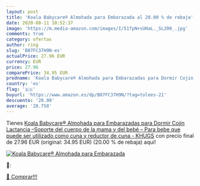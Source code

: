 ```yaml
---
layout: post
title: 'Koala Babycare® Almohada para Embarazada al 20.00 % de rebaja'
date: 2020-08-11 10:52:37
image: 'https://m.media-amazon.com/images/I/51fpN+sUHaL._SL200_.jpg'
comments: true
category: ofertas
author: ring
slug: 'B07FC37H9N-es'
actualPrice: 27.96 EUR
currency: EUR
price: 27.96
comparePrice: 34.95 EUR
prodname: 'Koala Babycare® Almohada para Embarazadas para Dormir Cojin Lactancia –Soporte del cuerpo de la mama y del bebé – Para bebe que puede ser utilizado como cuna y reductor de cuna - KHUGS'
country: 'es'
flag: '🇪🇸'
buyurl: 'https://www.amazon.es/dp/B07FC37H9N/?tag=tolees-21'
descuento: '20.00'
average: '28.758'
---
```


Tienes [Koala Babycare® Almohada para Embarazadas para Dormir Cojin Lactancia –Soporte del cuerpo de la mama y del bebé – Para bebe que puede ser utilizado como cuna y reductor de cuna - KHUGS](https://www.amazon.es/dp/B07FC37H9N/?tag=tolees-21) con precio final de  27.96 EUR (original: 34.95 EUR) (20.00 %  de rebaja) aqui!

[![Koala Babycare® Almohada para Embarazada](https://m.media-amazon.com/images/I/51fpN+sUHaL._SL200_.jpg)](https://www.amazon.es/dp/B07FC37H9N/?tag=tolees-21)

🔎:


[🛒 Comprar!!!](https://www.amazon.es/dp/B07FC37H9N/?tag=tolees-21)
